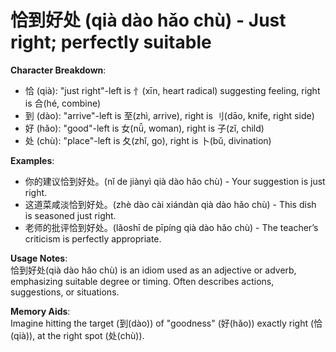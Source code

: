 # **恰到好处 (qià dào hǎo chù) - Just right; perfectly suitable**

**Character Breakdown**:  
- 恰 (qià): "just right"-left is 忄(xīn, heart radical) suggesting feeling, right is 合(hé, combine)  
- 到 (dào): "arrive"-left is 至(zhì, arrive), right is 刂(dāo, knife, right side)  
- 好 (hǎo): "good"-left is 女(nǚ, woman), right is 子(zǐ, child)  
- 处 (chù): "place"-left is 夂(zhǐ, go), right is 卜(bǔ, divination)

**Examples**:  
- 你的建议恰到好处。(nǐ de jiànyì qià dào hǎo chù) - Your suggestion is just right.  
- 这道菜咸淡恰到好处。(zhè dào cài xiándàn qià dào hǎo chù) - This dish is seasoned just right.  
- 老师的批评恰到好处。(lǎoshī de pīpíng qià dào hǎo chù) - The teacher’s criticism is perfectly appropriate.

**Usage Notes**:  
恰到好处(qià dào hǎo chù) is an idiom used as an adjective or adverb, emphasizing suitable degree or timing. Often describes actions, suggestions, or situations.

**Memory Aids**:  
Imagine hitting the target (到(dào)) of "goodness" (好(hǎo)) exactly right (恰(qià)), at the right spot (处(chù)).